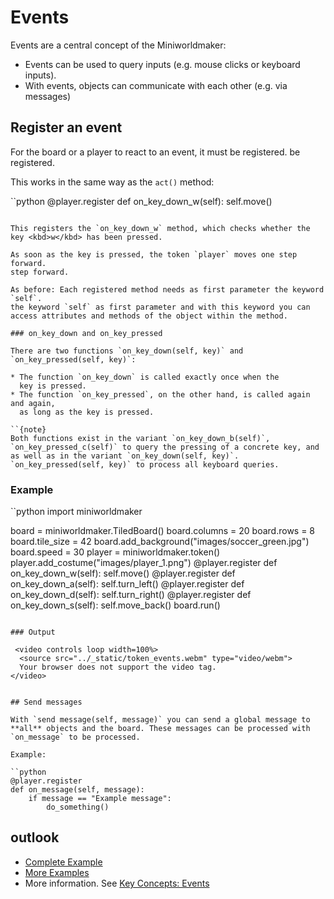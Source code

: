 # Events

Events are a central concept of the Miniworldmaker:

* Events can be used to query inputs (e.g. mouse clicks or
  keyboard inputs).
* With events, objects can communicate with each other (e.g. via
  messages)

## Register an event

For the board or a player to react to an event, it must be registered.
be registered.

This works in the same way as the `act()` method:

``python
@player.register
def on_key_down_w(self):
    self.move()
```

This registers the `on_key_down_w` method, which checks whether the
key <kbd>w</kbd> has been pressed.

As soon as the key is pressed, the token `player` moves one step forward.
step forward.

As before: Each registered method needs as first parameter the keyword `self`.
the keyword `self` as first parameter and with this keyword you can
access attributes and methods of the object within the method.

### on_key_down and on_key_pressed

There are two functions `on_key_down(self, key)` and
`on_key_pressed(self, key)`:

* The function `on_key_down` is called exactly once when the
  key is pressed.
* The function `on_key_pressed`, on the other hand, is called again and again,
  as long as the key is pressed.

``{note}
Both functions exist in the variant `on_key_down_b(self)`,
`on_key_pressed_c(self)` to query the pressing of a concrete key, and
as well as in the variant `on_key_down(self, key)`.
`on_key_pressed(self, key)` to process all keyboard queries.
```

### Example

``python
import miniworldmaker

board = miniworldmaker.TiledBoard()
board.columns = 20
board.rows = 8
board.tile_size = 42
board.add_background("images/soccer_green.jpg")
board.speed = 30
player = miniworldmaker.token()
player.add_costume("images/player_1.png")
@player.register
def on_key_down_w(self):
    self.move()
@player.register
def on_key_down_a(self):
    self.turn_left()
@player.register
def on_key_down_d(self):
    self.turn_right()
@player.register
def on_key_down_s(self):
    self.move_back()
board.run()
```

### Output

 <video controls loop width=100%>
  <source src="../_static/token_events.webm" type="video/webm">
  Your browser does not support the video tag.
</video>


## Send messages

With `send message(self, message)` you can send a global message to
**all** objects and the board. These messages can be processed with
`on_message` to be processed.

Example:

``python
@player.register
def on_message(self, message):
    if message == "Example message":
        do_something()
```

## outlook

* [Complete
    Example](https://codeberg.org/a_siebel/miniworldmaker_cookbook/src/branch/main/tutorial/05%20-%20events.py)
* [More
    Examples](https://codeberg.org/a_siebel/miniworldmaker_cookbook/src/branch/main/tutorial/05%20-%20events.py)
* More information. See [Key Concepts: Events](../key_concepts/events)
